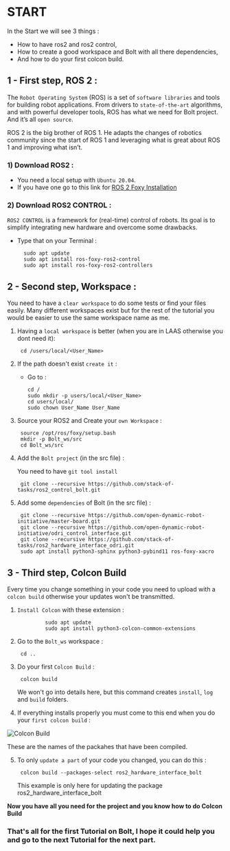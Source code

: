 # START
In the Start we will see 3 things :
-   How to have ros2 and ros2 control,
-   How to create a good workspace and Bolt with all there dependencies,
-   And how to do your first colcon build.


## 1 - First step, ROS 2 :

The `Robot Operating System` (ROS) is a set of `software libraries` and tools for building robot applications. From drivers to `state-of-the-art` algorithms, and with powerful developer tools, ROS has what we need for Bolt project. And it’s all `open source`.

ROS 2 is the big brother of ROS 1. He adapts the changes of robotics community since the start of ROS 1 and leveraging what is great about ROS 1 and improving what isn’t.


### 1) Download ROS2 :

- You need a local setup with `Ubuntu 20.04`.
- If you have one go to this link for [ROS 2 Foxy Installation](https://docs.ros.org/en/foxy/Installation.html)

### 2) Download ROS2 CONTROL :

`ROS2 CONTROL` is a framework for (real-time) control of robots. Its goal is to simplify integrating new hardware and overcome some drawbacks.

- Type that on your Terminal :

        sudo apt update
        sudo apt install ros-foxy-ros2-control
        sudo apt install ros-foxy-ros2-controllers


## 2 - Second step, Workspace :

You need to have a `clear workspace` to do some tests or find your files easily. Many different workspaces exist but for the rest of the tutorial you would be easier to use the same workspace name as me.

1) Having a `local workspace` is better (when you are in LAAS otherwise you dont need it):

        cd /users/local/<User_Name>

2) If the path doesn't exist `create it` :
    - Go to :

          cd /
          sudo mkdir -p users/local/<User_Name>
          cd users/local/
          sudo chown User_Name User_Name

3) Source your ROS2 and Create your `own Workspace` :

        source /opt/ros/foxy/setup.bash
        mkdir -p Bolt_ws/src
        cd Bolt_ws/src

4) Add the `Bolt project` (in the src file) :

   You need to have `git tool install`

        git clone --recursive https://github.com/stack-of-tasks/ros2_control_bolt.git

5) Add some `dependencies` of Bolt (in the src file) :

        git clone --recursive https://github.com/open-dynamic-robot-initiative/master-board.git
        git clone --recursive https://github.com/open-dynamic-robot-initiative/odri_control_interface.git
        git clone --recursive https://github.com/stack-of-tasks/ros2_hardware_interface_odri.git
        sudo apt install python3-sphinx python3-pybind11 ros-foxy-xacro



## 3 - Third step, Colcon Build

Every time you change something in your code you need to upload with a `colcon build` otherwise your updates won't be transmitted.

1) `Install Colcon` with these extension :

                sudo apt update
                sudo apt install python3-colcon-common-extensions

2) Go to the `Bolt_ws` workspace :

        cd ..

3) Do your first `Colcon Build` :

        colcon build
        
   We won't go into details here, but this command creates `install`, `log` and `build` folders. 

4) If everything installs properly you must come to this end when you do your `first colcon build` :

![Colcon Build](https://github.com/Benjamin-Amsellem/ros2_control_bolt/blob/master/ros2_control_bolt_tuto/pictures/Start_Bolt_1-R.png?raw=true "Colcon Build")

   These are the names of the packahes that have been compiled.

5) To only `update a part` of your code you changed, you can do this :

        colcon build --packages-select ros2_hardware_interface_bolt

    This example is only here for updating the package ros2_hardware_interface_bolt


**Now you have all you need for the project and you know how to do Colcon Build**



### That's all for the first Tutorial on Bolt, I hope it could help you and go to the next Tutorial for the next part.

